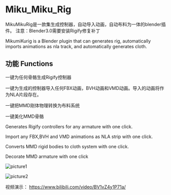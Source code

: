 # Miku_Miku_Rig
MikuMikuRig是一款集生成控制器，自动导入动画，自动布料为一体的blender插件。
注意：Blender3.0需要安装Rigify修复补丁

MikumiKurig is a Blender plugin that can generates rig, automatically imports animations as nla track, and automatically generates cloth.

## 功能 Functions
一键为任何骨骼生成Rigify控制器

一键为生成的控制器导入任何FBX动画，BVH动画和VMD动画。导入的动画将作为NLA片段存在。

一键把MMD刚体物理转换为布料系统

一键美化MMD骨骼

Generates Rigify controllers for any armature with one click.

Import any FBX,BVH and VMD animations as NLA strip with one click.

Converts MMD rigid bodies to cloth system with one click.

Decorate MMD armature with one click

![picture1](https://github.com/958261649/Miku_Miku_Rig/blob/main/preview/QQ%E6%88%AA%E5%9B%BE20210616125213.png)

![picture2](https://github.com/958261649/Miku_Miku_Rig/blob/main/preview/QQ%E6%88%AA%E5%9B%BE20210616125406.png)

视频演示：
https://www.bilibili.com/video/BV1vZ4y1P71a/
